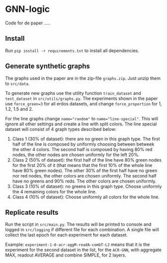 # GNN-logic

Code for de paper .....

## Install

Run `pip install -r requirements.txt` to install all dependencies.

## Generate synthetic graphs

The graphs used in the paper are in the zip-file `graphs.zip`. Just unzip them to `src/data`.

To generate new graphs use the utility function `train_dataset` and `test_dataset` in `src/utils/graphs.py`. The experiments shown in the paper use `force_green=3` for all erdos datasets, and change `force_proportion` for 1, 1.2, 1.5 and 2.

For the line graphs change `name="random"` to `name="line-special"`. This will ignore all other settings and create a line with split colors.
The line special dataset will consist of 4 graph types described below:

1. Class 1 (30% of dataset): there are no green in this graph type. The first half of the line is composed by uniformly choosing between betweek the other 4 colors. The second half is composed by having 80% red nodes, the other nodes are chosen uniformly for the left 20%.
2. Class 2 (50% of dataset): the first half of the line have 80% green nodes for the first 20% of it (that means that the first 10% of the whole line have 80% green nodes). The other 30% of the first half have no green nor red nodes, the other colors are chosen uniformly. The second half have no greens and 90% reds. The other colors are chosen uniformly.
3. Class 3 (10% of dataset): no greens in this graph type. Choose uniformly the 4 remaining colors for the whole line.
4. Class 4 (10% of dataset): Choose uniformly all colors for the whole line.

## Replicate results

Run the script in `src/main.py`. The results will be printed to console and logged in `src/logging` if different file for each combination. A single file will collect the last epoch for each experiment for each dataset.

Example: `experiment-1-0-acr-aggM-readA-combT-L2` means that it is the experiment for the second dataset in the list, for the `ACR-GNN`, with aggregate MAX, readout AVERAGE and combine SIMPLE, for 2 layers.
